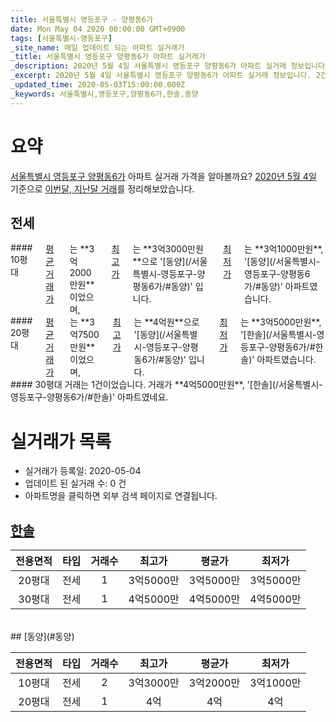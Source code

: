```yaml
---
title: 서울특별시 영등포구 - 양평동6가
date: Mon May 04 2020 00:00:00 GMT+0900
tags: [서울특별시-영등포구]
_site_name: 매일 업데이트 되는 아파트 실거래가
_title: 서울특별시 영등포구 양평동6가 아파트 실거래가
_description: 2020년 5월 4일 서울특별시 영등포구 양평동6가 아파트 실거래 정보입니다. 2건 아파트 정보가 있습니다.
_excerpt: 2020년 5월 4일 서울특별시 영등포구 양평동6가 아파트 실거래 정보입니다. 2건 아파트 정보가 있습니다.
_updated_time: 2020-05-03T15:00:00.000Z
_keywords: 서울특별시,영등포구,양평동6가,한솔,동양
---
```





# 요약
<ins>서울특별시 영등포구 양평동6가</ins> 아파트 실거래 가격을 알아볼까요? <ins>2020년 5월 4일</ins> 기준으로 <ins>이번달, 지난달 거래</ins>를 정리해보았습니다.

## 전세
<div class="container">
<div class="six columns" markdown="1">
#### 10평대
<ins>평균 거래가</ins>는 **3억2000만원**이었으며, <ins>최고가</ins>는 **3억3000만원**으로 '[동양](/서울특별시-영등포구-양평동6가/#동양)' 입니다. <ins>최저가</ins>는 **3억1000만원**, '[동양](/서울특별시-영등포구-양평동6가/#동양)' 아파트였습니다.
</div>
<div class="six columns" markdown="1">
#### 20평대
<ins>평균 거래가</ins>는 **3억7500만원**이었으며, <ins>최고가</ins>는 **4억원**으로 '[동양](/서울특별시-영등포구-양평동6가/#동양)' 입니다. <ins>최저가</ins>는 **3억5000만원**, '[한솔](/서울특별시-영등포구-양평동6가/#한솔)' 아파트였습니다.
</div>
</div>
<div class="container">
<div class="twelve columns" markdown="1">
#### 30평대
거래는 1건이었습니다. 거래가 **4억5000만원**, '[한솔](/서울특별시-영등포구-양평동6가/#한솔)' 아파트였네요.
</div>
</div>



# 실거래가 목록
- 실거래가 등록일: 2020-05-04
- 업데이트 된 실거래 수: 0 건
- 아파트명을 클릭하면 외부 검색 페이지로 연결됩니다.

## [한솔](#한솔)

|전용면적|타입|거래수|최고가|평균가|최저가|
|:---:|:---:|:---:|:---:|:---:|:---:|
|20평대|<span class="deal-type-2">전세</span>|1|3억5000만|3억5000만|3억5000만|
|30평대|<span class="deal-type-2">전세</span>|1|4억5000만|4억5000만|4억5000만|

<br/>
## [동양](#동양)

|전용면적|타입|거래수|최고가|평균가|최저가|
|:---:|:---:|:---:|:---:|:---:|:---:|
|10평대|<span class="deal-type-2">전세</span>|2|3억3000만|3억2000만|3억1000만|
|20평대|<span class="deal-type-2">전세</span>|1|4억|4억|4억|

<br/>



